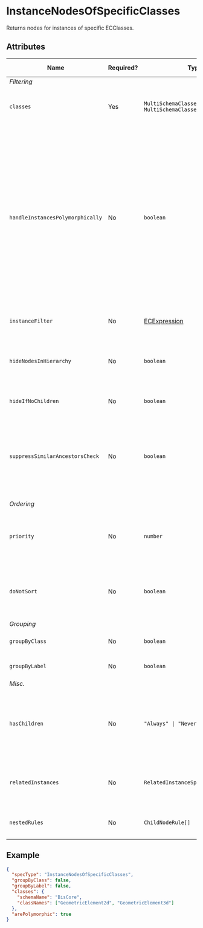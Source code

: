 # InstanceNodesOfSpecificClasses

Returns nodes for instances of specific ECClasses.

## Attributes

Name | Required? | Type | Default | Meaning | Performance Notes
-|-|-|-|-|-
*Filtering* |
`classes` | Yes | `MultiSchemaClassesSpecification \| MultiSchemaClassesSpecification[]` | `[]` | Classes whose instances should be used.
`handleInstancesPolymorphically` | No | `boolean` | `false` | Should instances be queried using a polymorphic query - from `classes` and all their subclasses. This doesn't mean the resulting content will have all properties of the subclasses though - they're only taken from base classes specified in `classes` attribute.
`instanceFilter` | No | [ECExpression](./ECExpressions.md#instance-filter) | `""` | Condition for filtering instances
`hideNodesInHierarchy` | No | `boolean` | `false` | Hide nodes provided by this specification and directly show their children. | Expensive
`hideIfNoChildren` | No | `boolean` | `false` | Hide nodes if they don't have children. | Expensive
`suppressSimilarAncestorsCheck` | No | `boolean` | `false` | Suppress similar ancestor nodes' checking when creating nodes based on this specification. [See more](./InfiniteHierarchiesPrevention.md)
*Ordering* |
`priority` | No | `number` | `1000` | Changes the order of specifications used to create nodes for specific branch.
`doNotSort` | No | `boolean` | `false` | Suppress default sorting of nodes returned by this specification. | Improves
*Grouping* |
`groupByClass` | No | `boolean` | `true` | Group instances by ECClass
`groupByLabel` | No | `boolean` | `true` | Group instances by label | Expensive
*Misc.* |
`hasChildren` | No | `"Always" \| "Never" \| "Unknown"` | `"Unknown"` | Tells the rules engine that nodes produced using this specification always or never have children. | Improves
`relatedInstances` | No | `RelatedInstanceSpecification[]` | `[]` | Specifications of [related instances](../RelatedInstanceSpecification.md) that can be used in nodes' creation.
`nestedRules` | No | `ChildNodeRule[]` | `[]` | Specifications of [nested child node rules](./Terminology.md#nested-rules).

## Example

```JSON
{
  "specType": "InstanceNodesOfSpecificClasses",
  "groupByClass": false,
  "groupByLabel": false,
  "classes": {
    "schemaName": "BisCore",
    "classNames": ["GeometricElement2d", "GeometricElement3d"]
  },
  "arePolymorphic": true
}
```
